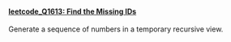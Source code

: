 #### [leetcode_Q1613: Find the Missing IDs](https://github.com/irenejiazhou/sql_manual/blob/main/procedures_recursive_views/leetcode_Q1613_recursive_view.sql)
Generate a sequence of numbers in a temporary recursive view.

